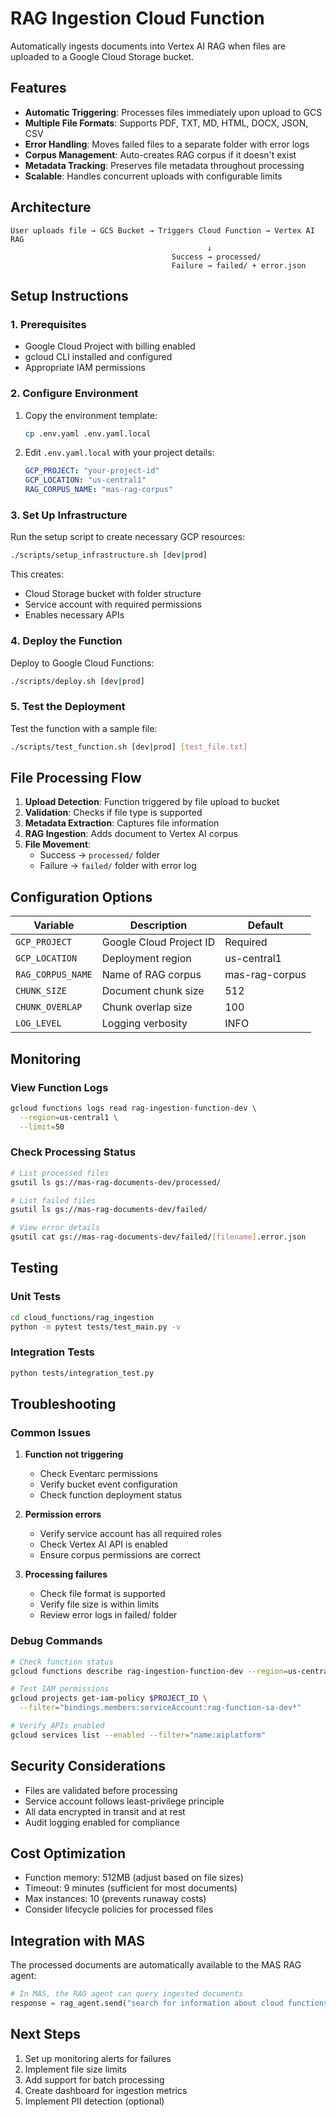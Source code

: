 # RAG Ingestion Cloud Function

Automatically ingests documents into Vertex AI RAG when files are uploaded to a Google Cloud Storage bucket.

## Features

- **Automatic Triggering**: Processes files immediately upon upload to GCS
- **Multiple File Formats**: Supports PDF, TXT, MD, HTML, DOCX, JSON, CSV
- **Error Handling**: Moves failed files to a separate folder with error logs
- **Corpus Management**: Auto-creates RAG corpus if it doesn't exist
- **Metadata Tracking**: Preserves file metadata throughout processing
- **Scalable**: Handles concurrent uploads with configurable limits

## Architecture

```
User uploads file → GCS Bucket → Triggers Cloud Function → Vertex AI RAG
                                            ↓
                                    Success → processed/
                                    Failure → failed/ + error.json
```

## Setup Instructions

### 1. Prerequisites

- Google Cloud Project with billing enabled
- gcloud CLI installed and configured
- Appropriate IAM permissions

### 2. Configure Environment

1. Copy the environment template:
   ```bash
   cp .env.yaml .env.yaml.local
   ```

2. Edit `.env.yaml.local` with your project details:
   ```yaml
   GCP_PROJECT: "your-project-id"
   GCP_LOCATION: "us-central1"
   RAG_CORPUS_NAME: "mas-rag-corpus"
   ```

### 3. Set Up Infrastructure

Run the setup script to create necessary GCP resources:

```bash
./scripts/setup_infrastructure.sh [dev|prod]
```

This creates:
- Cloud Storage bucket with folder structure
- Service account with required permissions
- Enables necessary APIs

### 4. Deploy the Function

Deploy to Google Cloud Functions:

```bash
./scripts/deploy.sh [dev|prod]
```

### 5. Test the Deployment

Test the function with a sample file:

```bash
./scripts/test_function.sh [dev|prod] [test_file.txt]
```

## File Processing Flow

1. **Upload Detection**: Function triggered by file upload to bucket
2. **Validation**: Checks if file type is supported
3. **Metadata Extraction**: Captures file information
4. **RAG Ingestion**: Adds document to Vertex AI corpus
5. **File Movement**: 
   - Success → `processed/` folder
   - Failure → `failed/` folder with error log

## Configuration Options

| Variable | Description | Default |
|----------|-------------|---------|
| `GCP_PROJECT` | Google Cloud Project ID | Required |
| `GCP_LOCATION` | Deployment region | us-central1 |
| `RAG_CORPUS_NAME` | Name of RAG corpus | mas-rag-corpus |
| `CHUNK_SIZE` | Document chunk size | 512 |
| `CHUNK_OVERLAP` | Chunk overlap size | 100 |
| `LOG_LEVEL` | Logging verbosity | INFO |

## Monitoring

### View Function Logs

```bash
gcloud functions logs read rag-ingestion-function-dev \
  --region=us-central1 \
  --limit=50
```

### Check Processing Status

```bash
# List processed files
gsutil ls gs://mas-rag-documents-dev/processed/

# List failed files
gsutil ls gs://mas-rag-documents-dev/failed/

# View error details
gsutil cat gs://mas-rag-documents-dev/failed/[filename].error.json
```

## Testing

### Unit Tests

```bash
cd cloud_functions/rag_ingestion
python -m pytest tests/test_main.py -v
```

### Integration Tests

```bash
python tests/integration_test.py
```

## Troubleshooting

### Common Issues

1. **Function not triggering**
   - Check Eventarc permissions
   - Verify bucket event configuration
   - Check function deployment status

2. **Permission errors**
   - Verify service account has all required roles
   - Check Vertex AI API is enabled
   - Ensure corpus permissions are correct

3. **Processing failures**
   - Check file format is supported
   - Verify file size is within limits
   - Review error logs in failed/ folder

### Debug Commands

```bash
# Check function status
gcloud functions describe rag-ingestion-function-dev --region=us-central1

# Test IAM permissions
gcloud projects get-iam-policy $PROJECT_ID \
  --filter="bindings.members:serviceAccount:rag-function-sa-dev*"

# Verify APIs enabled
gcloud services list --enabled --filter="name:aiplatform"
```

## Security Considerations

- Files are validated before processing
- Service account follows least-privilege principle
- All data encrypted in transit and at rest
- Audit logging enabled for compliance

## Cost Optimization

- Function memory: 512MB (adjust based on file sizes)
- Timeout: 9 minutes (sufficient for most documents)
- Max instances: 10 (prevents runaway costs)
- Consider lifecycle policies for processed files

## Integration with MAS

The processed documents are automatically available to the MAS RAG agent:

```python
# In MAS, the RAG agent can query ingested documents
response = rag_agent.send("search for information about cloud functions")
```

## Next Steps

1. Set up monitoring alerts for failures
2. Implement file size limits
3. Add support for batch processing
4. Create dashboard for ingestion metrics
5. Implement PII detection (optional)